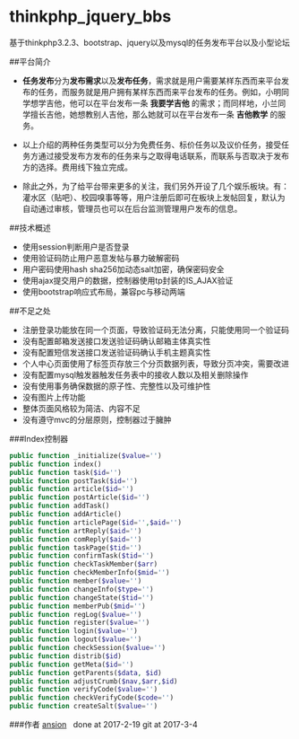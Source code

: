 # thinkphp_jquery_bbs
基于thinkphp3.2.3、bootstrap、jquery以及mysql的任务发布平台以及小型论坛

##平台简介
 - **任务发布**分为**发布需求**以及**发布任务**，需求就是用户需要某样东西而来平台发布的任务，而服务就是用户拥有某样东西而来平台发布的任务。例如，小明同学想学吉他，他可以在平台发布一条 **我要学吉他** 的需求；而同样地，小兰同学擅长吉他，她想教别人吉他，那么她就可以在平台发布一条 **吉他教学** 的服务。
 
 - 以上介绍的两种任务类型可以分为免费任务、标价任务以及议价任务，接受任务方通过接受发布方发布的任务来与之取得电话联系，而联系与否取决于发布方的选择。费用线下独立完成。
 
 - 除此之外，为了给平台带来更多的关注，我们另外开设了几个娱乐板块。有：灌水区（贴吧）、校园嗅事等等，用户注册后即可在板块上发帖回复，默认为自动通过审核，管理员也可以在后台监测管理用户发布的信息。
 
##技术概述
 * 使用session判断用户是否登录
 * 使用验证码防止用户恶意发帖与暴力破解密码
 * 用户密码使用hash sha256加动态salt加密，确保密码安全
 * 使用ajax提交用户的数据，控制器使用tp封装的IS_AJAX验证
 * 使用bootstrap响应式布局，兼容pc与移动两端


##不足之处
 * 注册登录功能放在同一个页面，导致验证码无法分离，只能使用同一个验证码
 * 没有配置邮箱发送接口发送验证码确认邮箱主体真实性
 * 没有配置短信发送接口发送验证码确认手机主题真实性
 * 个人中心页面使用了标签页存放三个分页数据列表，导致分页冲突，需要改进
 * 没有配置mysql触发器触发任务表中的接收人数以及相关删除操作
 * 没有使用事务确保数据的原子性、完整性以及可维护性
 * 没有图片上传功能
 * 整体页面风格较为简洁、内容不足
 * 没有遵守mvc的分层原则，控制器过于臃肿
 
###Index控制器
```php
public function _initialize($value='')
public function index()
public function task($id='')
public function postTask($id='')
public function article($id='')
public function postArticle($id='')
public function addTask()
public function addArticle()
public function articlePage($id='',$aid='')
public function artReply($aid='')
public function comReply($aid='')
public function taskPage($tid='')
public function confirmTask($tid='')
public function checkTaskMember($arr)
public function checkMemberInfo($mid='')
public function member($value='')
public function changeInfo($type='')
public function changeState($tid='')
public function memberPub($mid='')
public function regLog($value='')
public function register($value='')
public function login($value='')
public function logout($value='')
public function checkSession($value='')
public function distrib($id)
public function getMeta($id='')
public function getParents($data, $id)
public function adjustCrumb($nav,$arr,$id)
public function verifyCode($value='')
public function checkVerifyCode($code='')
public function createSalt($value='')
```

###作者
[ansion](http://ansion.cc)
 
done at 2017-2-19
git at 2017-3-4
